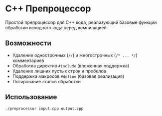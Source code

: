 # C++ Препроцессор
Простой препроцессор для C++ кода, реализующий базовые функции обработки исходного кода перед компиляцией.

## Возможности

- Удаление однострочных (`//`) и многострочных (`/* ... */`) комментариев
- Обработка директив `#include` (вложенная поддержка)
- Удаление лишних пустых строк и пробелов
- Поддержка макросов `#define` (базовая реализация)
- Логирование этапов обработки

## Использование

```
./preprocessor input.cpp output.cpp
```

